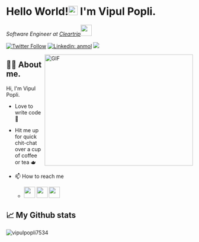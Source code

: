 <h1>Hello World!<img src="https://media.giphy.com/media/hvRJCLFzcasrR4ia7z/giphy.gif" width="25px">  I'm Vipul Popli.</h1>
<p><em>Software Engineer at <a href="https://www.cleartrip.com/flights">Cleartrip</a><img src="https://media.giphy.com/media/WUlplcMpOCEmTGBtBW/giphy.gif" width="30"> 
</em></p>

[![Twitter Follow](https://img.shields.io/twitter/follow/popli_vipul?label=Follow)](https://twitter.com/popli_vipul)
[![Linkedin: anmol](https://img.shields.io/badge/-vipul-blue?style=flat-square&logo=Linkedin&logoColor=white&link=https://www.linkedin.com/in/vipul-popli-74341717b/)](https://www.linkedin.com/in/vipul-popli-74341717b/)
![](https://visitor-badge.glitch.me/badge?page_id=vipulpopli7534.vipulpopli7534)

<img align="right" alt="GIF" src="https://miro.medium.com/max/1360/0*7Q3yvSIv_t0ioJ-Z.gif" width="400" height="300" />

<h2 align="left" >👨‍💻 About me.</h2>
Hi, I'm Vipul Popli.

- Love to write code 📄

- Hit me up for quick chit-chat over a cup of coffee or tea 🫖

- 📫 How to reach me 
  
  - <code><a href="https://www.instagram.com/vipul_popli/"><img height="30" src="https://cdn2.iconfinder.com/data/icons/social-media-2285/512/1_Instagram_colored_svg_1-1024.png"></a></code> 
  <code><a href="https://www.linkedin.com/in/vipul-popli-74341717b/"><img height="30" src="https://cdn-icons-png.flaticon.com/512/174/174857.png"></a></code> 
  <code><a href="https://twitter.com/popli_vipul"><img height="30" src="https://logos-world.net/wp-content/uploads/2020/04/Twitter-Logo-700x394.png"></a></code> 



<h2>📈 My Github stats</h2>
<p align="left"> <img src="https://github-readme-stats.vercel.app/api?username=vipulpopli7534&show_icons=true&theme=gotham" alt="vipulpopli7534" />
  
  
